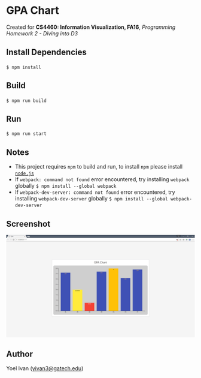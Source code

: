 # GPA Chart
Created for **CS4460: Information Visualization, FA16**, *Programming Homework 2 - Diving into D3*

## Install Dependencies
`$ npm install`

## Build
`$ npm run build`

## Run
`$ npm run start`

## Notes
+ This project requires `npm` to build and run, to install `npm` please install <a href="https://nodejs.org/en/">`node.js`</a>
+ If `webpack: command not found` error encountered, try installing `webpack` globally
`$ npm install --global webpack`
+ If `webpack-dev-server: command not found` error encountered, try installing `webpack-dev-server` globally
`$ npm install --global webpack-dev-server`

## Screenshot
<img src="/Screenies.PNG"></img>

## Author
Yoel Ivan (<a href="mailto:yivan3@gatech.edu">yivan3@gatech.edu</a>)
